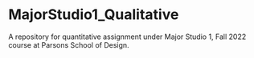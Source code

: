 # MajorStudio1_Qualitative
A repository for quantitative assignment under Major Studio 1, Fall 2022 course at Parsons School of Design.
